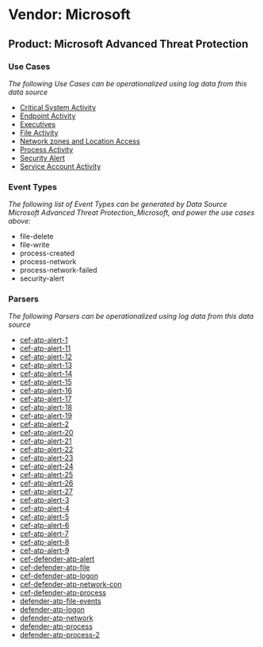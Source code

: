 Vendor: Microsoft
=================
Product: Microsoft Advanced Threat Protection
---------------------------------------------

### Use Cases

_The following Use Cases can be operationalized using log data from this data source_

* [Critical System Activity](usecase_critical_system_activity.md)
* [Endpoint Activity](usecase_endpoint_activity.md)
* [Executives](usecase_executives.md)
* [File Activity](usecase_file_activity.md)
* [Network zones and Location Access](usecase_network_zones_and_location_access.md)
* [Process Activity](usecase_process_activity.md)
* [Security Alert](usecase_security_alert.md)
* [Service Account Activity](usecase_service_account_activity.md)


### Event Types

_The following list of Event Types can be generated by Data Source Microsoft Advanced Threat Protection_Microsoft, and power the use cases above:_

- file-delete
- file-write
- process-created
- process-network
- process-network-failed
- security-alert


### Parsers

_The following Parsers can be operationalized using log data from this data source_

* [cef-atp-alert-1](parserContent_cef-atp-alert-1.md)
* [cef-atp-alert-11](parserContent_cef-atp-alert-11.md)
* [cef-atp-alert-12](parserContent_cef-atp-alert-12.md)
* [cef-atp-alert-13](parserContent_cef-atp-alert-13.md)
* [cef-atp-alert-14](parserContent_cef-atp-alert-14.md)
* [cef-atp-alert-15](parserContent_cef-atp-alert-15.md)
* [cef-atp-alert-16](parserContent_cef-atp-alert-16.md)
* [cef-atp-alert-17](parserContent_cef-atp-alert-17.md)
* [cef-atp-alert-18](parserContent_cef-atp-alert-18.md)
* [cef-atp-alert-19](parserContent_cef-atp-alert-19.md)
* [cef-atp-alert-2](parserContent_cef-atp-alert-2.md)
* [cef-atp-alert-20](parserContent_cef-atp-alert-20.md)
* [cef-atp-alert-21](parserContent_cef-atp-alert-21.md)
* [cef-atp-alert-22](parserContent_cef-atp-alert-22.md)
* [cef-atp-alert-23](parserContent_cef-atp-alert-23.md)
* [cef-atp-alert-24](parserContent_cef-atp-alert-24.md)
* [cef-atp-alert-25](parserContent_cef-atp-alert-25.md)
* [cef-atp-alert-26](parserContent_cef-atp-alert-26.md)
* [cef-atp-alert-27](parserContent_cef-atp-alert-27.md)
* [cef-atp-alert-3](parserContent_cef-atp-alert-3.md)
* [cef-atp-alert-4](parserContent_cef-atp-alert-4.md)
* [cef-atp-alert-5](parserContent_cef-atp-alert-5.md)
* [cef-atp-alert-6](parserContent_cef-atp-alert-6.md)
* [cef-atp-alert-7](parserContent_cef-atp-alert-7.md)
* [cef-atp-alert-8](parserContent_cef-atp-alert-8.md)
* [cef-atp-alert-9](parserContent_cef-atp-alert-9.md)
* [cef-defender-atp-alert](parserContent_cef-defender-atp-alert.md)
* [cef-defender-atp-file](parserContent_cef-defender-atp-file.md)
* [cef-defender-atp-logon](parserContent_cef-defender-atp-logon.md)
* [cef-defender-atp-network-con](parserContent_cef-defender-atp-network-con.md)
* [cef-defender-atp-process](parserContent_cef-defender-atp-process.md)
* [defender-atp-file-events](parserContent_defender-atp-file-events.md)
* [defender-atp-logon](parserContent_defender-atp-logon.md)
* [defender-atp-network](parserContent_defender-atp-network.md)
* [defender-atp-process](parserContent_defender-atp-process.md)
* [defender-atp-process-2](parserContent_defender-atp-process-2.md)
